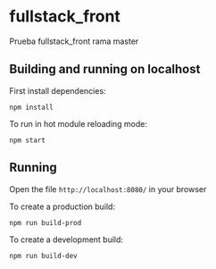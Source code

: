 # fullstack_front
Prueba fullstack_front rama master

## Building and running on localhost

First install dependencies:

```
npm install
```

To run in hot module reloading mode:

```
npm start
```

## Running

Open the file `http://localhost:8080/` in your browser


To create a production build:

```
npm run build-prod
```

To create a development build:

```
npm run build-dev
```

